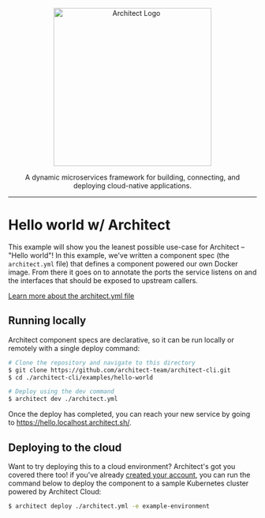 <p align="center">
  <a href="//architect.io" target="blank"><img src="https://docs.architect.io/img/logo.svg" width="320" alt="Architect Logo" /></a>
</p>

<p align="center">
  A dynamic microservices framework for building, connecting, and deploying cloud-native applications.
</p>

---

# Hello world w/ Architect

This example will show you the leanest possible use-case for Architect – "Hello world"! In this example, we've written a component spec (the `architect.yml` file) that defines a component powered our own Docker image. From there it goes on to annotate the ports the service listens on and the interfaces that should be exposed to upstream callers.

[Learn more about the architect.yml file](//docs.architect.io/configuration)

## Running locally

Architect component specs are declarative, so it can be run locally or remotely with a single deploy command:

```sh
# Clone the repository and navigate to this directory
$ git clone https://github.com/architect-team/architect-cli.git
$ cd ./architect-cli/examples/hello-world

# Deploy using the dev command
$ architect dev ./architect.yml
```

Once the deploy has completed, you can reach your new service by going to https://hello.localhost.architect.sh/.

## Deploying to the cloud

Want to try deploying this to a cloud environment? Architect's got you covered there too! if you've already [created your account](https://cloud.architect.io/signup), you can run the command below to deploy the component to a sample Kubernetes cluster powered by Architect Cloud:

```sh
$ architect deploy ./architect.yml -e example-environment
```
